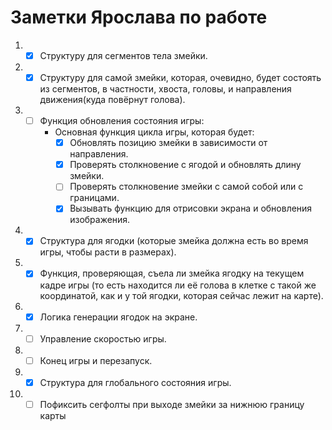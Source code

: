 # Заметки Ярослава по работе

1) - [x] Структуру для сегментов тела змейки.
2) - [x] Структуру для самой змейки, которая, очевидно, будет состоять из сегментов, в частности, хвоста, головы, и направления движения(куда повёрнут голова).
3) - [ ] Функция обновления состояния игры:
       - Основная функция цикла игры, которая будет:
          - [x] Обновлять позицию змейки в зависимости от направления.
          - [x] Проверять столкновение с ягодой и обновлять длину змейки.
          - [ ] Проверять столкновение змейки с самой собой или с границами.
          - [x] Вызывать функцию для отрисовки экрана и обновления изображения.
4) - [x] Структура для ягодки (которые змейка должна есть во время игры, чтобы расти в размерах).
5) - [x] Функция, проверяющая, съела ли змейка ягодку на текущем кадре игры (то есть находится ли её голова в клетке с такой же координатой, как и у той ягодки, которая сейчас лежит на карте).
6) - [x] Логика генерации ягодок на экране.
7) - [ ] Управление скоростью игры.
8) - [ ] Конец игры и перезапуск.
9) - [x] Структура для глобального состояния игры.
10) - [ ] Пофиксить сегфолты при выходе змейки за нижнюю границу карты